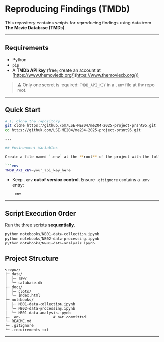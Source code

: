 # Reproducing Findings (TMDb)

This repository contains scripts for reproducing findings using data from **The Movie Database (TMDb)**.

---

## Requirements

* Python
* `pip` 
* A **TMDb API key** (free; create an account at [https://www.themoviedb.org/](https://www.themoviedb.org/))

> ⚠️ Only one secret is required: `TMDB_API_KEY` in a `.env` file at the repo root.

---

## Quick Start

```bash
# 1) Clone the repository
git clone https://github.com/LSE-ME204/me204-2025-project-prsnt95.git
cd https://github.com/LSE-ME204/me204-2025-project-prsnt95.git

---

## Environment Variables

Create a file named `.env` at the **root** of the project with the following content:

```env
TMDB_API_KEY=your_api_key_here
```

* Keep `.env` **out of version control**. Ensure `.gitignore` contains a `.env` entry:

  ```gitignore
  .env
  ```

---

## Script Execution Order

Run the three scripts **sequentially**.

```bash
python notebooks/NB01-data-collection.ipynb   
python notebooks/NB02-data-processing.ipynb 
python notebooks/NB01-data-analysis.ipynb 
```


## Project Structure

```
<repo>/
├─ data/
│  ├─ raw/
│  └─ database.db
├─ docs/
│  ├─ plots/
│  └─ index.html
├─ notebooks/
│  ├─ NB01-data-collection.ipynb   
│  └─ NB02-data-processing.ipynb 
|  └─ NB01-data-analysis.ipynb 
├─ .env               # not committed
└─ README.md
└─ .gitignore
└─ .requirements.txt
```

---
